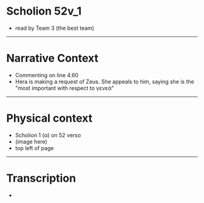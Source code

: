 # Scholion 52v_1

- read by Team 3 (the best team)

---

# Narrative Context

- Commenting on line 4.60
- Hera is making a request of Zeus. She appeals to him, saying she is the "most important with respect to γενεά"

---

# Physical context

- Scholion 1 (α) on 52 verso
- (image here)
- top left of page

---

# Transcription

- 